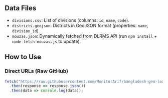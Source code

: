 ## Data Files
- `divisions.csv`: List of divisions (columns: `id`, `name`, `code`).  
- `districts.geojson`: Districts in GeoJSON format (properties: `name`, `division_id`).  
- `mouzas.json`: Dynamically fetched from DLRMS API (run `npm install` + `node fetch-mouzas.js` to update).  

## How to Use
### Direct URLs (Raw GitHub)
```javascript
fetch("https://raw.githubusercontent.com/MonitorArif/bangladesh-geo-loaction-admin4-level/main/data/districts.geojson")
  .then(response => response.json())
  .then(data => console.log(data));
